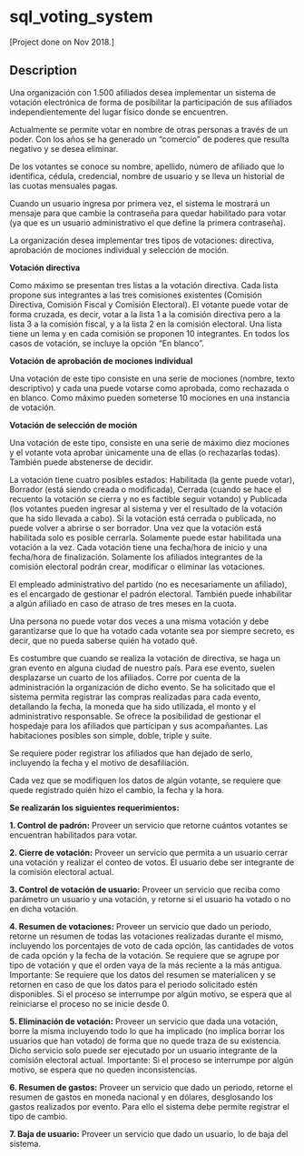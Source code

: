 # sql_voting_system
[Project done on Nov 2018.]

## Description

Una organización con 1.500 afiliados desea implementar un sistema de votación electrónica de
forma de posibilitar la participación de sus afiliados independientemente del lugar físico donde se
encuentren.

Actualmente se permite votar en nombre de otras personas a través de un poder. Con los años se
ha generado un “comercio” de poderes que resulta negativo y se desea eliminar.

De los votantes se conoce su nombre, apellido, número de afiliado que lo identifica, cédula,
credencial, nombre de usuario y se lleva un historial de las cuotas mensuales pagas.

Cuando un usuario ingresa por primera vez, el sistema le mostrará un mensaje para que cambie la
contraseña para quedar habilitado para votar (ya que es un usuario administrativo el que define la
primera contraseña).

La organización desea implementar tres tipos de votaciones: directiva, aprobación de mociones
individual y selección de moción.

**Votación directiva**

Como máximo se presentan tres listas a la votación directiva. Cada lista propone sus integrantes a
las tres comisiones existentes (Comisión Directiva, Comisión Fiscal y Comisión Electoral). El
votante puede votar de forma cruzada, es decir, votar a la lista 1 a la comisión directiva pero a la
lista 3 a la comisión fiscal, y a la lista 2 en la comisión electoral. Una lista tiene un lema y en cada
comisión se proponen 10 integrantes. En todos los casos de votación, se incluye la opción “En
blanco”.

**Votación de aprobación de mociones individual**

Una votación de este tipo consiste en una serie de mociones (nombre, texto descriptivo) y cada
una puede votarse como aprobada, como rechazada o en blanco. Como máximo pueden
someterse 10 mociones en una instancia de votación.

**Votación de selección de moción**

Una votación de este tipo, consiste en una serie de máximo diez mociones y el votante vota
aprobar únicamente una de ellas (o rechazarlas todas). También puede abstenerse de decidir.

La votación tiene cuatro posibles estados: Habilitada (la gente puede votar), Borrador (está siendo
creada o modificada), Cerrada (cuando se hace el recuento la votación se cierra y no es factible
seguir votando) y Publicada (los votantes pueden ingresar al sistema y ver el resultado de la
votación que ha sido llevada a cabo). Si la votación está cerrada o publicada, no puede volver a
abrirse o ser borrador. Una vez que la votación está habilitada solo es posible cerrarla. Solamente
puede estar habilitada una votación a la vez. Cada votación tiene una fecha/hora de inicio y una
fecha/hora de finalización. Solamente los afiliados integrantes de la comisión electoral podrán
crear, modificar o eliminar las votaciones.

El empleado administrativo del partido (no es necesariamente un afiliado), es el encargado de
gestionar el padrón electoral. También puede inhabilitar a algún afiliado en caso de atraso de tres
meses en la cuota.

Una persona no puede votar dos veces a una misma votación y debe garantizarse que lo que ha
votado cada votante sea por siempre secreto, es decir, que no pueda saberse quién ha votado
qué.

Es costumbre que cuando se realiza la votación de directiva, se haga un gran evento en alguna
ciudad de nuestro país. Para ese evento, suelen desplazarse un cuarto de los afiliados. Corre por
cuenta de la administración la organización de dicho evento.
Se ha solicitado que el sistema permita registrar las compras realizadas para cada evento,
detallando la fecha, la moneda que ha sido utilizada, el monto y el administrativo responsable.
Se ofrece la posibilidad de gestionar el hospedaje para los afiliados que participan y sus
acompañantes. Las habitaciones posibles son simple, doble, triple y suite.

Se requiere poder registrar los afiliados que han dejado de serlo, incluyendo la fecha y el motivo
de desafiliación.

Cada vez que se modifiquen los datos de algún votante, se requiere que quede registrado quién
hizo el cambio, la fecha y la hora.

**Se realizarán los siguientes requerimientos:**

**1. Control de padrón:** Proveer un servicio que retorne cuántos votantes se encuentran
habilitados para votar.

**2. Cierre de votación:** Proveer un servicio que permita a un usuario cerrar una votación y
realizar el conteo de votos. El usuario debe ser integrante de la comisión electoral actual.

**3. Control de votación de usuario:** Proveer un servicio que reciba como parámetro un
usuario y una votación, y retorne si el usuario ha votado o no en dicha votación.

**4. Resumen de votaciones:** Proveer un servicio que dado un periodo, retorne un resumen
de todas las votaciones realizadas durante el mismo, incluyendo los porcentajes de voto de
cada opción, las cantidades de votos de cada opción y la fecha de la votación. Se requiere
que se agrupe por tipo de votación y que el orden vaya de la más reciente a la más
antigua.
Importante: Se requiere que los datos del resumen se materialicen y se retornen en caso de que los
datos para el periodo solicitado estén disponibles. Si el proceso se interrumpe por algún motivo, se
espera que al reiniciarse el proceso no se inicie desde 0.

**5. Eliminación de votación:** Proveer un servicio que dada una votación, borre la misma
incluyendo todo lo que ha implicado (no implica borrar los usuarios que han votado) de
forma que no quede traza de su existencia. Dicho servicio solo puede ser ejecutado por un
usuario integrante de la comisión electoral actual.
Importante: Si el proceso se interrumpe por algún motivo, se espera que no queden inconsistencias.

**6. Resumen de gastos:** Proveer un servicio que dado un periodo, retorne el resumen de
gastos en moneda nacional y en dólares, desglosando los gastos realizados por evento.
Para ello el sistema debe permite registrar el tipo de cambio.

**7. Baja de usuario:** Proveer un servicio que dado un usuario, lo de baja del sistema.
